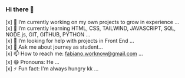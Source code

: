 ### Hi there 👋


[x]  🔭 I’m currently working on my own projects to grow in experience ...<br>
[x]  🌱 I’m currently learning HTML, CSS, TAILWIND, JAVASCRIPT, SQL, NODE.js, GIT, GITHUB, PYTHON ...<br>
[x]  🤔 I’m looking for help with projects in Front End ...<br>
[x]  💬 Ask me about journey as student...<br>
[x]  📫 How to reach me: fabiano.worknow@gmail.com ...<br>
[x]  😄 Pronouns: He ... <br>
[x]  ⚡ Fun fact: I'm always hungry kk ...<br>
